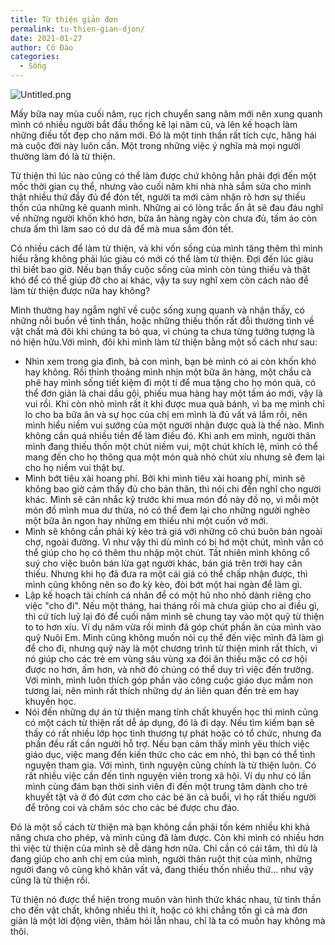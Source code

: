 ```yaml
---
title: Từ thiện giản đơn
permalink: tu-thien-gian-djon/
date: 2021-01-27
author: Cô Đào
categories:
  - Sống
---
```


![Untitled.png](/images/61816c24-636f-4104-a890-2ed2ae4b2ac6/Untitled.png)


Mấy bữa nay mùa cuối năm, rục rịch chuyển sang năm mới nên xung quanh mình có nhiều người bắt đầu thống kê lại năm cũ, và lên kế hoạch làm những điều tốt đẹp cho năm mới. Đó là một tinh thần rất tích cực, hăng hái mà cuộc đời này luôn cần. Một trong những việc ý nghĩa mà mọi người thường làm đó là từ thiện.


Từ thiện thì lúc nào cũng có thể làm được chứ không hẳn phải đợi đến một mốc thời gian cụ thể, nhưng vào cuối năm khi nhà nhà sắm sửa cho mình thật nhiều thứ đầy đủ để đón tết, người ta mới cảm nhận rõ hơn sự thiếu thốn của những kẻ quanh mình. Những ai có lòng trắc ẩn ắt sẽ đau đáu nghĩ về những người khốn khó hơn, bữa ăn hàng ngày còn chưa đủ, tấm áo còn chưa ấm thì làm sao có dư dả để mà mua sắm đón tết.


Có nhiều cách để làm từ thiện, và khi vốn sống của mình tăng thêm thì mình hiểu rằng không phải lúc giàu có mới có thể làm từ thiện. Đợi đến lúc giàu thì biết bao giờ. Nếu bạn thấy cuộc sống của mình còn túng thiếu và thật khó để có thể giúp đỡ cho ai khác, vậy ta suy nghĩ xem còn cách nào để làm từ thiện được nữa hay không?


Mình thường hay ngẫm nghĩ về cuộc sống xung quanh và nhận thấy, có những nỗi buồn về tinh thần, hoặc những thiếu thốn rất đỗi thường tình về vật chất mà đôi khi chúng ta bỏ qua, vì chúng ta chưa từng tưởng tượng là nó hiện hữu.Với mình, đôi khi mình làm từ thiện bằng một số cách như sau:

- Nhìn xem trong gia đình, bà con mình, bạn bè mình có ai còn khốn khó hay không. Rồi thỉnh thoảng mình nhịn một bữa ăn hàng, một chầu cà phê hay mình sống tiết kiệm đi một tí để mua tặng cho họ món quà, có thể đơn giản là chai dầu gội, phiếu mua hàng hay một tấm áo mới, vậy là vui rồi. Khi còn nhỏ mình rất ít khi được mua quà bánh, vì ba mẹ mình chỉ lo cho ba bữa ăn và sự học của chị em mình là đủ vất vả lắm rồi, nên mình hiểu niềm vui sướng của một người nhận được quà là thế nào. Mình không cần quá nhiều tiền để làm điều đó. Khi anh em mình, người thân mình đang thiếu thốn một chút niềm vui, một chút khích lệ, mình có thể mang đến cho họ thông qua một món quà nhỏ chút xíu nhưng sẽ đem lại cho họ niềm vui thật bự.
- Mình bớt tiêu xài hoang phí. Bởi khi mình tiêu xài hoang phí, mình sẽ không bao giờ cảm thấy đủ cho bản thân, thì nói chi đến nghĩ cho người khác. Mình sẽ cân nhắc kỹ trước khi mua món đồ này đồ nọ, vì mỗi một món đồ mình mua dư thừa, nó có thể đem lại cho những người nghèo một bữa ăn ngon hay những em thiếu nhi một cuốn vở mới.
- Mình sẽ không cần phải kỳ kèo trả giá với những cô chú buôn bán ngoài chợ, ngoài đường. Vì như vậy thì dù mình có bị hớ một chút, mình vẫn có thể giúp cho họ có thêm thu nhập một chút. Tất nhiên mình không cổ suý cho việc buôn bán lừa gạt người khác, bán giá trên trời hay cân thiếu. Nhưng khi họ đã đưa ra một cái giá có thể chấp nhận được, thì mình cũng không nên so đo kỳ kèo, đòi bớt một hai ngàn để làm gì.
- Lập kế hoạch tài chính cá nhân để có một hũ nho nhỏ dành riêng cho việc "cho đi". Nếu một tháng, hai tháng rồi mà chưa giúp cho ai điều gì, thì cứ tích luỹ lại đó để cuối năm mình sẽ chung tay vào một quỹ từ thiện to to hơn xíu. Ví dụ năm vừa rồi mình đã góp chút phần ăn của mình vào quỹ Nuôi Em. Mình cũng không muốn nói cụ thể đến việc mình đã làm gì để cho đi, nhưng quỹ này là một chương trình từ thiện mình rất thích, vì nó giúp cho các trẻ em vùng sâu vùng xa đói ăn thiếu mặc có cơ hội được no hơn, ấm hơn, và nhờ đó chúng có thể duy trì việc đến trường. Với mình, mình luôn thích góp phần vào công cuộc giáo dục mầm non tương lai, nên mình rất thích những dự án liên quan đến trẻ em hay khuyến học.
- Nói đến những dự án từ thiện mang tính chất khuyến học thì mình cũng có một cách từ thiện rất dễ áp dụng, đó là đi dạy. Nếu tìm kiếm bạn sẽ thấy có rất nhiều lớp học tình thương tự phát hoặc có tổ chức, nhưng đa phần đều rất cần người hỗ trợ. Nếu bạn cảm thấy mình yêu thích việc giáo dục, việc mang đến kiến thức cho các em nhỏ, thì bạn có thể tình nguyện tham gia. Với mình, tình nguyện cũng chính là từ thiện luôn. Có rất nhiều việc cần đến tình nguyện viên trong xã hội. Ví dụ như có lần mình cùng đám bạn thời sinh viên đi đến một trung tâm dành cho trẻ khuyết tật và ở đó đút cơm cho các bé ăn cả buổi, vì họ rất thiếu người để trông coi và chăm sóc cho các bé được chu đáo.

Đó là một số cách từ thiện mà bạn không cần phải tốn kém nhiều khi khả năng chưa cho phép, và mình cũng đã làm được. Còn khi mình có nhiều hơn thì việc từ thiện của mình sẽ dễ dàng hơn nữa. Chỉ cần có cái tâm, thì dù là đang giúp cho anh chị em của mình, người thân ruột thịt của mình, những người đang vô cùng khó khăn vất vả, đang thiếu thốn nhiều thứ... như vậy cũng là từ thiện rồi.


Từ thiện nó được thể hiện trong muôn vàn hình thức khác nhau, từ tinh thần cho đến vật chất, không nhiều thì ít, hoặc có khi chẳng tốn gì cả mà đơn giản là một lời động viên, thăm hỏi lẫn nhau, chỉ là ta có muốn hay không mà thôi.


